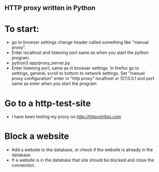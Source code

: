 ## HTTP proxy written in Python

# To start:
- go to browser settings change header called something like "manual proxy".
- Enter localhost and listening port same as when you start the python program.
- python3 app/proxy_server.py.
- Enter listening port, same as in browser settings.
    In firefox go to settings, general, scroll to bottom to network settings. Set "manual proxy configuration" enter in "http proxy" localhost or 127.0.0.1 and port same as enter when you start the program.

# Go to a http-test-site 
- I have been testing my proxy on http://httpvshttps.com


# Block a website
- Add a website to the database, or check if the website is already in the database.
- If a website is in the database that site should be blocked and close the connection.
